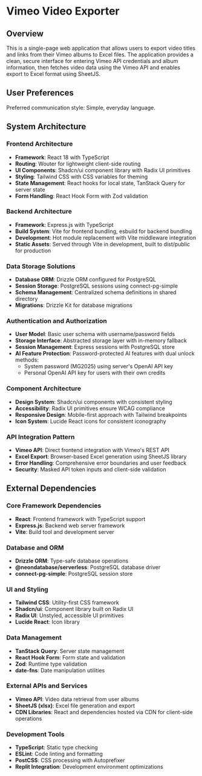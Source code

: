 # Vimeo Video Exporter

## Overview

This is a single-page web application that allows users to export video titles and links from their Vimeo albums to Excel files. The application provides a clean, secure interface for entering Vimeo API credentials and album information, then fetches video data using the Vimeo API and enables export to Excel format using SheetJS.

## User Preferences

Preferred communication style: Simple, everyday language.

## System Architecture

### Frontend Architecture
- **Framework**: React 18 with TypeScript
- **Routing**: Wouter for lightweight client-side routing
- **UI Components**: Shadcn/ui component library with Radix UI primitives
- **Styling**: Tailwind CSS with CSS variables for theming
- **State Management**: React hooks for local state, TanStack Query for server state
- **Form Handling**: React Hook Form with Zod validation

### Backend Architecture
- **Framework**: Express.js with TypeScript
- **Build System**: Vite for frontend bundling, esbuild for backend bundling
- **Development**: Hot module replacement with Vite middleware integration
- **Static Assets**: Served through Vite in development, built to dist/public for production

### Data Storage Solutions
- **Database ORM**: Drizzle ORM configured for PostgreSQL
- **Session Storage**: PostgreSQL sessions using connect-pg-simple
- **Schema Management**: Centralized schema definitions in shared directory
- **Migrations**: Drizzle Kit for database migrations

### Authentication and Authorization
- **User Model**: Basic user schema with username/password fields
- **Storage Interface**: Abstracted storage layer with in-memory fallback
- **Session Management**: Express sessions with PostgreSQL store
- **AI Feature Protection**: Password-protected AI features with dual unlock methods:
  - System password (MG2025) using server's OpenAI API key
  - Personal OpenAI API key for users with their own credits

### Component Architecture
- **Design System**: Shadcn/ui components with consistent styling
- **Accessibility**: Radix UI primitives ensure WCAG compliance
- **Responsive Design**: Mobile-first approach with Tailwind breakpoints
- **Icon System**: Lucide React icons for consistent iconography

### API Integration Pattern
- **Vimeo API**: Direct frontend integration with Vimeo's REST API
- **Excel Export**: Browser-based Excel generation using SheetJS library
- **Error Handling**: Comprehensive error boundaries and user feedback
- **Security**: Masked API token inputs and client-side validation

## External Dependencies

### Core Framework Dependencies
- **React**: Frontend framework with TypeScript support
- **Express.js**: Backend web server framework
- **Vite**: Build tool and development server

### Database and ORM
- **Drizzle ORM**: Type-safe database operations
- **@neondatabase/serverless**: PostgreSQL database driver
- **connect-pg-simple**: PostgreSQL session store

### UI and Styling
- **Tailwind CSS**: Utility-first CSS framework
- **Shadcn/ui**: Component library built on Radix UI
- **Radix UI**: Unstyled, accessible UI primitives
- **Lucide React**: Icon library

### Data Management
- **TanStack Query**: Server state management
- **React Hook Form**: Form state and validation
- **Zod**: Runtime type validation
- **date-fns**: Date manipulation utilities

### External APIs and Services
- **Vimeo API**: Video data retrieval from user albums
- **SheetJS (xlsx)**: Excel file generation and export
- **CDN Libraries**: React and dependencies hosted via CDN for client-side operations

### Development Tools
- **TypeScript**: Static type checking
- **ESLint**: Code linting and formatting
- **PostCSS**: CSS processing with Autoprefixer
- **Replit Integration**: Development environment optimizations